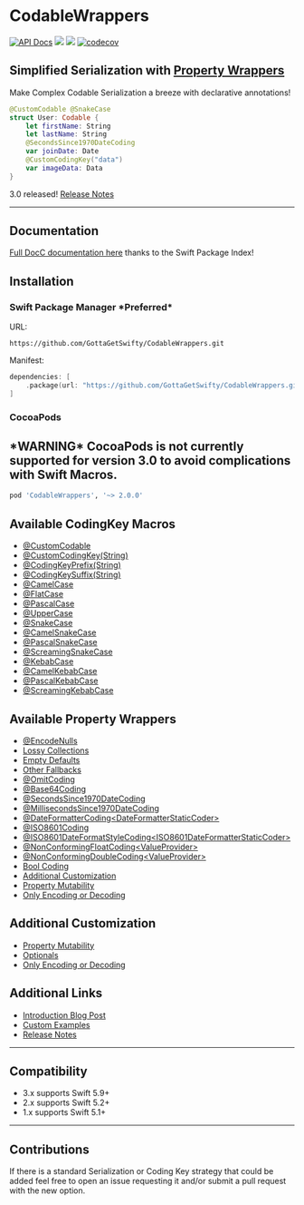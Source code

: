 # CodableWrappers
[![API Docs](http://img.shields.io/badge/Read_the-docs-2196f3.svg)](https://swiftpackageindex.com/GottaGetSwifty/CodableWrappers/documentation/codablewrappers)
[![](https://img.shields.io/endpoint?url=https%3A%2F%2Fswiftpackageindex.com%2Fapi%2Fpackages%2FGottaGetSwifty%2FCodableWrappers%2Fbadge%3Ftype%3Dswift-versions)](https://swiftpackageindex.com/GottaGetSwifty/CodableWrappers)
[![](https://img.shields.io/endpoint?url=https%3A%2F%2Fswiftpackageindex.com%2Fapi%2Fpackages%2FGottaGetSwifty%2FCodableWrappers%2Fbadge%3Ftype%3Dplatforms)](https://swiftpackageindex.com/GottaGetSwifty/CodableWrappers)
[![codecov](https://codecov.io/github/GottaGetSwifty/CodableWrappers/graph/badge.svg?token=3F2A9MM6ED)](https://codecov.io/github/GottaGetSwifty/CodableWrappers)

## Simplified Serialization with [Property Wrappers](https://github.com/apple/swift-evolution/blob/master/proposals/0258-property-wrappers.md)

Make Complex Codable Serialization a breeze with declarative annotations!

```swift
@CustomCodable @SnakeCase
struct User: Codable {
    let firstName: String
    let lastName: String
    @SecondsSince1970DateCoding
    var joinDate: Date
    @CustomCodingKey("data")
    var imageData: Data
}
```

3.0 released! [Release Notes](https://github.com/GottaGetSwifty/CodableWrappers/blob/master/ReleaseNotes.md)

---

## Documentation

[Full DocC documentation here](https://swiftpackageindex.com/GottaGetSwifty/CodableWrappers/documentation/codablewrappers) thanks to the Swift Package Index!

## Installation

### Swift Package Manager \***Preferred***

URL:

`https://github.com/GottaGetSwifty/CodableWrappers.git`

Manifest:

```swift
dependencies: [
    .package(url: "https://github.com/GottaGetSwifty/CodableWrappers.git", .upToNextMajor(from: "3.0.0" )),
]
```

### CocoaPods

\***WARNING*** CocoaPods is not currently supported for version 3.0 to avoid complications with Swift Macros.
--- 


```ruby
pod 'CodableWrappers', '~> 2.0.0'
```

## Available CodingKey Macros

- [@CustomCodable](CodingKeyMacrosDocumentation.md/#customcodable)
- [@CustomCodingKey(String)](CodingKeyMacrosDocumentation.md/#customcodingkeystring)
- [@CodingKeyPrefix(String)](CodingKeyMacrosDocumentation.md/#codingkeyprefixstring)
- [@CodingKeySuffix(String)](CodingKeyMacrosDocumentation.md/#codingkeysuffixstring)
- [@CamelCase](CodingKeyMacrosDocumentation.md/#camelcase)
- [@FlatCase](CodingKeyMacrosDocumentation.md/#flatcase)
- [@PascalCase](CodingKeyMacrosDocumentation.md/#pascalcase)
- [@UpperCase](CodingKeyMacrosDocumentation.md/#uppercase)
- [@SnakeCase](CodingKeyMacrosDocumentation.md/#snakecase)
- [@CamelSnakeCase](CodingKeyMacrosDocumentation.md/#camelsnakecase)
- [@PascalSnakeCase](CodingKeyMacrosDocumentation.md/#pascalsnakecase)
- [@ScreamingSnakeCase](CodingKeyMacrosDocumentation.md/#screamingsnakecase)
- [@KebabCase](CodingKeyMacrosDocumentation.md/#kebabcase)
- [@CamelKebabCase](CodingKeyMacrosDocumentation.md/#camelkebabcase)
- [@PascalKebabCase](CodingKeyMacrosDocumentation.md/#pascalkebabcase)
- [@ScreamingKebabCase](CodingKeyMacrosDocumentation.md/#screamingkebabcase)

## Available Property Wrappers

- [@EncodeNulls](PropertyWrappersDocumentation.md/#encodenulls)
- [Lossy Collections](PropertyWrappersDocumentation.md/#lossy-collections)
- [Empty Defaults](PropertyWrappersDocumentation.md/#empty-defaults)
- [Other Fallbacks](PropertyWrappersDocumentation.md/#other-fallbacks)
- [@OmitCoding](PropertyWrappersDocumentation.md/#omitcoding)
- [@Base64Coding](PropertyWrappersDocumentation.md/#base64coding)
- [@SecondsSince1970DateCoding](PropertyWrappersDocumentation.md/#secondssince1970datecoding)
- [@MillisecondsSince1970DateCoding](PropertyWrappersDocumentation.md/#millisecondssince1970datecoding)
- [@DateFormatterCoding\<DateFormatterStaticCoder>](PropertyWrappersDocumentation.md/#dateformattercodingdateformatterstaticcoder)
- [@ISO8601Coding](PropertyWrappersDocumentation.md/#iso8601coding)
- [@ISO8601DateFormatStyleCoding\<ISO8601DateFormatterStaticCoder>](PropertyWrappersDocumentation.md/#iso8601dateformatstylecodingiso8601dateformatstylestaticcoder)
- [@NonConformingFloatCoding\<ValueProvider>](PropertyWrappersDocumentation.md/#nonconformingfloatcodingvalueprovider)
- [@NonConformingDoubleCoding\<ValueProvider>](PropertyWrappersDocumentation.md/#nonconformingdoublecodingvalueprovider)
- [Bool Coding](PropertyWrappersDocumentation.md/#bool-coding)
- [Additional Customization](PropertyWrappersDocumentation.md/#additional-customization)
- [Property Mutability](PropertyWrappersDocumentation.md/#property-mutability)
- [Only Encoding or Decoding](PropertyWrappersDocumentation.md/#only-encoding-or-decoding)

## Additional Customization

- [Property Mutability](PropertyWrappersDocumentation.md/#property-mutability)
- [Optionals](PropertyWrappersDocumentation.md/#optionals)
- [Only Encoding or Decoding](PropertyWrappersDocumentation.md/#only-encoding-or-decoding)

## Additional Links

- [Introduction Blog Post](https://www.getswifty.blog/blog/making-custom-serialization-a-breeze-in-swift-51-with-property-wrappers)
- [Custom Examples](https://github.com/GottaGetSwifty/CodableWrappers/blob/master/CustomExamples.md)
- [Release Notes](https://github.com/GottaGetSwifty/CodableWrappers/blob/master/ReleaseNotes.md)

---

## Compatibility

- 3.x supports Swift 5.9+  
- 2.x supports Swift 5.2+
- 1.x supports Swift 5.1+

---

## Contributions

If there is a standard Serialization or Coding Key strategy that could be added feel free to open an issue requesting it and/or submit a pull request with the new option.
